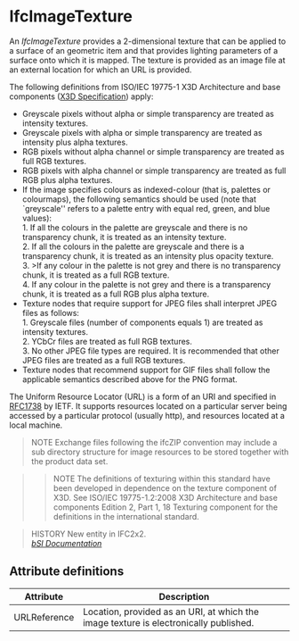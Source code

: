 IfcImageTexture
===============
An _IfcImageTexture_ provides a 2-dimensional texture that can be applied to a
surface of an geometric item and that provides lighting parameters of a
surface onto which it is mapped. The texture is provided as an image file at
an external location for which an URL is provided.  
  
The following definitions from ISO/IEC 19775-1 X3D Architecture and base
components ([X3D Specification](http://www.web3d.org/x3d/specifications/))
apply:  
  
* Greyscale pixels without alpha or simple transparency are treated as intensity textures.  
* Greyscale pixels with alpha or simple transparency are treated as intensity plus alpha textures.  
* RGB pixels without alpha channel or simple transparency are treated as full RGB textures.  
* RGB pixels with alpha channel or simple transparency are treated as full RGB plus alpha textures.  
* If the image specifies colours as indexed-colour (that is, palettes or colourmaps), the following semantics should be used (note that `greyscale'' refers to a palette entry with equal red, green, and blue values):   
1\. If all the colours in the palette are greyscale and there is no
transparency chunk, it is treated as an intensity texture.  
2\. If all the colours in the palette are greyscale and there is a
transparency chunk, it is treated as an intensity plus opacity texture.  
3\. >If any colour in the palette is not grey and there is no transparency
chunk, it is treated as a full RGB texture.  
4\. If any colour in the palette is not grey and there is a transparency
chunk, it is treated as a full RGB plus alpha texture.  
* Texture nodes that require support for JPEG files shall interpret JPEG files as follows:   
1\. Greyscale files (number of components equals 1) are treated as intensity
textures.  
2\. YCbCr files are treated as full RGB textures.  
3\. No other JPEG file types are required. It is recommended that other JPEG
files are treated as a full RGB textures.  
* Texture nodes that recommend support for GIF files shall follow the applicable semantics described above for the PNG format.  
  
The Uniform Resource Locator (URL) is a form of an URI and specified in
[RFC1738](http://www.ietf.org/rfc/rfc1738.txt?number=1738) by IETF. It
supports resources located on a particular server being accessed by a
particular protocol (usually http), and resources located at a local machine.  
  
> NOTE  Exchange files following the ifcZIP convention may include a sub
> directory structure for image resources to be stored together with the
> product data set.  
  
>> NOTE  The definitions of texturing within this standard have been developed
in dependence on the texture component of X3D. See ISO/IEC 19775-1.2:2008 X3D
Architecture and base components Edition 2, Part 1, 18 Texturing component for
the definitions in the international standard.  
>  
  
> HISTORY  New entity in IFC2x2.  
[ _bSI
Documentation_](https://standards.buildingsmart.org/IFC/DEV/IFC4_2/FINAL/HTML/schema/ifcpresentationappearanceresource/lexical/ifcimagetexture.htm)


Attribute definitions
---------------------
| Attribute    | Description                                                                           |
|--------------|---------------------------------------------------------------------------------------|
| URLReference | Location, provided as an URI, at which the image texture is electronically published. |

